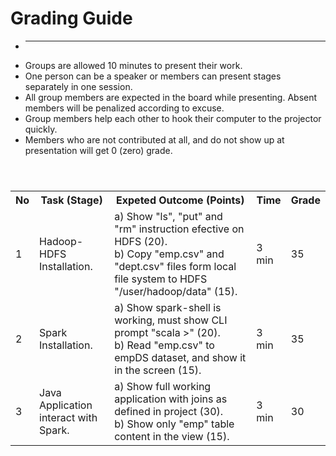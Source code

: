 # Grading Guide
* -----------------------------------------
* Groups are allowed 10 minutes to present their work.
* One person can be a speaker or members can present stages separately in one session.
* All group members are expected in the board while presenting. Absent members will be penalized according to excuse.
* Group members help each other to hook their computer to the projector quickly.
* Members who are not contributed at all, and do not show up at presentation will get 0 (zero) grade.

<table>
  <header>
    <th>No</th>
    <th>Task (Stage)</th>
    <th>Expeted Outcome (Points)</th>
    <th>Time</th>
    <th>Grade</th>
  </header>
  <body>
    <tr>
      <td>1</td>
      <td>Hadoop-HDFS Installation.</td>
      <td> a) Show "ls", "put" and "rm" instruction efective on HDFS (20). <br> b) Copy "emp.csv" and "dept.csv" files form local file system to HDFS "/user/hadoop/data" (15).</td>
      <td>3 min</td>
      <td>35</td>
    </tr>
    <tr>
      <td>2</td>
      <td>Spark Installation.</td>
      <td>a) Show spark-shell is working, must show CLI prompt "scala >" (20). <br> b) Read "emp.csv" to empDS dataset, and show it in the screen (15).</td>
      <td>3 min</td>
      <td>35</td>
    </tr>
    <tr>
      <td>3</td>
      <td>Java Application interact with Spark.</td>
      <td>a) Show full working application with joins as defined in project (30). <br> b) Show only "emp" table content in the view (15). </td>
      <td>3 min</td>
      <td>30</td>
    </tr>
  </body>
</table>
